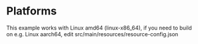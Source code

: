 # Platforms

This example works with Linux amd64 (linux-x86_64),
if you need to build on e.g. Linux aarch64, edit
src/main/resources/resource-config.json

